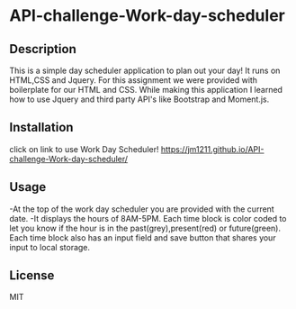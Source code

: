 # API-challenge-Work-day-scheduler

## Description

This is a simple day scheduler application to plan out your day! It runs on HTML,CSS and Jquery. For this assignment we were provided with boilerplate for our HTML and CSS. While making this application I learned how to use Jquery and third party API's like Bootstrap and Moment.js.


## Installation

click on link to use Work Day Scheduler!
https://jm1211.github.io/API-challenge-Work-day-scheduler/

## Usage

-At the top of the work day scheduler you are provided with the current date.
-It displays the hours of 8AM-5PM. Each time block is color coded to let you know if the hour is in the past(grey),present(red) or future(green). Each time block also has an input field and save button that shares your input to local storage.


## License

MIT
